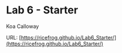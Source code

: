 # Lab 6 - Starter

Koa Calloway

URL: [https://ricefrog.github.io/Lab6_Starter/](https://ricefrog.github.io/Lab6_Starter/)